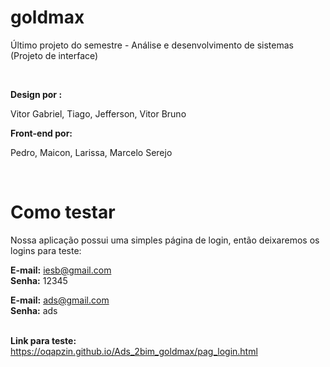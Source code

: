 # goldmax

Último projeto do semestre - Análise e desenvolvimento de sistemas (Projeto de interface)

<br>


<b>Design por :</b>

Vitor Gabriel, Tiago, Jefferson, Vitor Bruno


<b>Front-end por:</b> 

Pedro, Maicon, Larissa, Marcelo Serejo

<br>

# Como testar

Nossa aplicação possui uma simples página de login, então deixaremos os logins para teste:

 <b>E-mail:</b> iesb@gmail.com<br> 
 <b>Senha:</b> 12345
 
 <b>E-mail:</b> ads@gmail.com<br> 
 <b>Senha:</b> ads
 
 
 <br><b>Link para teste:</b>
 https://oqapzin.github.io/Ads_2bim_goldmax/pag_login.html
